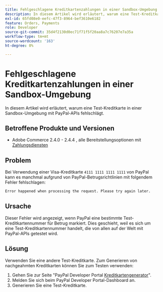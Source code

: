 ```yaml
---
title: Fehlgeschlagene Kreditkartenzahlungen in einer Sandbox-Umgebung
description: In diesem Artikel wird erläutert, warum eine Test-Kreditkarte in einer Sandbox-Umgebung mit PayPal-APIs fehlschlägt.
exl-id: 65fd08e0-eefc-47f3-8964-bef3610e6182
feature: Orders, Payments
role: Developer
source-git-commit: 35d4f2130d0ec71f71f5f20aa8a7c76207e7a35a
workflow-type: tm+mt
source-wordcount: '163'
ht-degree: 0%

---
```


# Fehlgeschlagene Kreditkartenzahlungen in einer Sandbox-Umgebung

In diesem Artikel wird erläutert, warum eine Test-Kreditkarte in einer Sandbox-Umgebung mit PayPal-APIs fehlschlägt.

## Betroffene Produkte und Versionen


* Adobe Commerce 2.4.0 - 2.4.4 , alle Bereitstellungsoptionen mit [Zahlungsdiensten](https://marketplace.magento.com/magento-payment-services.html)

## Problem

Bei Verwendung einer Visa-Kreditkarte `4111 1111 1111 1111` von PayPal kann es manchmal aufgrund von PayPal-Betrugsrichtlinien mit folgendem Fehler fehlschlagen:

```bash
Error happened when processing the request. Please try again later.
```

## Ursache

Dieser Fehler wird angezeigt, wenn PayPal eine bestimmte Test-Kreditkartennummer für Betrug markiert. Dies geschieht, weil es sich um eine Test-Kreditkartennummer handelt, die von allen auf der Welt mit PayPal-APIs getestet wird.

## Lösung

Verwenden Sie eine andere Test-Kreditkarte. Zum Generieren von nachgeahmten Kreditkarten können Sie zum Testen verwenden:

1. Gehen Sie zur Seite &quot;PayPal Developer Portal [Kreditkartengenerator](https://developer.paypal.com/developer/creditCardGenerator/)&quot;.
1. Melden Sie sich beim PayPal Developer Portal-Dashboard an.
1. Generieren Sie eine Test-Kreditkarte.
